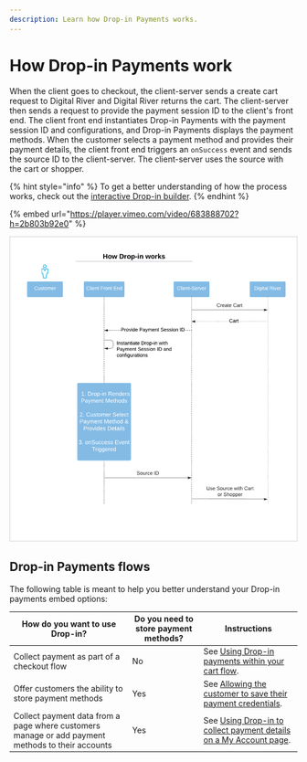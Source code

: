 ```yaml
---
description: Learn how Drop-in Payments works.
---
```


# How Drop-in Payments work

When the client goes to checkout, the client-server sends a create cart request to Digital River and Digital River returns the cart. The client-server then sends a request to provide the payment session ID to the client's front end. The client front end instantiates Drop-in Payments with the payment session ID and configurations, and Drop-in Payments displays the payment methods. When the customer selects a payment method and provides their payment details, the client front end triggers an `onSuccess` event and sends the source ID to the client-server. The client-server uses the source with the cart or shopper.

{% hint style="info" %}
To get a better understanding of how the process works, check out the [interactive Drop-in builder](https://drapi.io/drop-in-builder/).
{% endhint %}

{% embed url="https://player.vimeo.com/video/683888702?h=2b803b92e0" %}

![](<../../../.gitbook/assets/How Drop-in Works - Commerce API.png>)

## Drop-in Payments flows

The following table is meant to help you better understand your Drop-in payments embed options:

| How do you want to use Drop-in?                                                                  | Do you need to store payment methods? | Instructions                                                                                                                                                              |
| ------------------------------------------------------------------------------------------------ | ------------------------------------- | ------------------------------------------------------------------------------------------------------------------------------------------------------------------------- |
| Collect payment as part of a checkout flow                                                       | No                                    | See [Using Drop-in payments within your cart flow](drop-in-integration-guide.md#using-drop-in-payments-within-your-cart-flow).                                            |
| Offer customers the ability to store payment methods                                             | Yes                                   | See [Allowing the customer to save their payment credentials](drop-in-integration-guide.md#optional.-allowing-the-customer-to-save-their-payment-details).                |
| Collect payment data from a page where customers manage or add payment methods to their accounts | Yes                                   | See [Using Drop-in to collect payment details on a My Account page](drop-in-integration-guide.md#using-drop-in-payments-to-collect-payment-details-on-a-my-account-page). |



##
